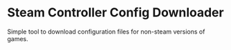 # Steam Controller Config Downloader

Simple tool to download configuration files for non-steam versions of games.
